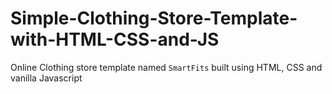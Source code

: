 # Simple-Clothing-Store-Template-with-HTML-CSS-and-JS
Online Clothing store template named `SmartFits` built using HTML, CSS and vanilla Javascript

